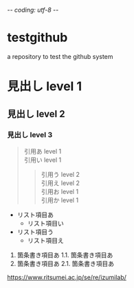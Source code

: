 -*- coding: utf-8 -*-

# testgithub
a repository to test the github system

# 見出し level 1 
## 見出し level 2 
### 見出し level 3 

> 引用あ level 1 <br> 
> 引用い level 1 <br> 
>> 引用う level 2 <br> 
>> 引用え level 2 <br> 
> 引用お level 1 <br> 
> 引用か level 1 <br> 

* リスト項目あ
  * リスト項目い
* リスト項目う
  * リスト項目え

1. 箇条書き項目あ
  1.1. 箇条書き項目あ
2. 箇条書き項目あ
  2.1. 箇条書き項目あ

<https://www.ritsumei.ac.jp/se/re/izumilab/>
